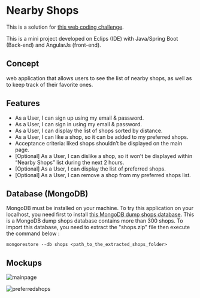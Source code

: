 # Nearby Shops

This is a solution for [this web coding challenge](https://github.com/hiddenfounders/web-internship-cc).

This is a mini project developed on Eclips (IDE) with Java/Spring Boot (Back-end) and AngularJs (front-end).

## Concept
web application that allows users to see the list of nearby shops, as well as to keep track of their favorite ones.

## Features
- As a User, I can sign up using my email & password.
- As a User, I can sign in using my email & password.
- As a User, I can display the list of shops sorted by distance.
- As a User, I can like a shop, so it can be added to my preferred shops.
- Acceptance criteria: liked shops shouldn’t be displayed on the main page.
- [Optional] As a User, I can dislike a shop, so it won’t be displayed within “Nearby Shops” list during the next 2 hours.
- [Optional] As a User, I can display the list of preferred shops.
- [Optional] As a User, I can remove a shop from my preferred shops list.

## Database (MongoDB)
MongoDB must be installed on your machine.
To try this application on your localhost, you need first to install [this MongoDB dump shops database](https://github.com/timpeace/nearby-shops/blob/master/shops.zip).
This is a MongoDB dump shops database contains more than 300 shops.
To import this database, you need to extract the "shops.zip" file then execute the command below :
```
mongorestore --db shops <path_to_the_extracted_shops_folder>
```

## Mockups
![mainpage](https://user-images.githubusercontent.com/22826923/40513579-be12fb2c-5f95-11e8-8ac5-520e42e1f159.png)

![preferredshops](https://user-images.githubusercontent.com/22826923/40513600-ce7f0d70-5f95-11e8-95b9-33c7f8ad77a8.png)

